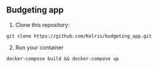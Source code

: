 ## Budgeting app

1. Clone this repository:

```git clone https://github.com/Kelris/budgeting_app.git```

2. Run your container

```docker-compose build && docker-compose up```